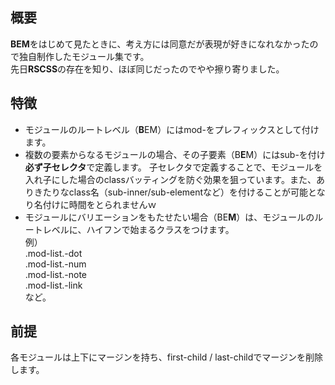 ## 概要
**BEM**をはじめて見たときに、考え方には同意だが表現が好きになれなかったので独自制作したモジュール集です。  
先日**RSCSS**の存在を知り、ほぼ同じだったのでやや擦り寄りました。



## 特徴
- モジュールのルートレベル（**B**EM）にはmod-をプレフィックスとして付けます。
- 複数の要素からなるモジュールの場合、その子要素（B**E**M）にはsub-を付け**必ず子セレクタ**で定義します。
  子セレクタで定義することで、モジュールを入れ子にした場合のclassバッティングを防ぐ効果を狙っています。また、ありきたりなclass名（sub-inner/sub-elementなど）を付けることが可能となり名付けに時間をとられませんｗ
- モジュールにバリエーションをもたせたい場合（BE**M**）は、モジュールのルートレベルに、ハイフンで始まるクラスをつけます。  
  例）  
  .mod-list.-dot  
  .mod-list.-num  
  .mod-list.-note  
  .mod-list.-link  
  など。


## 前提
各モジュールは上下にマージンを持ち、first-child / last-childでマージンを削除します。

